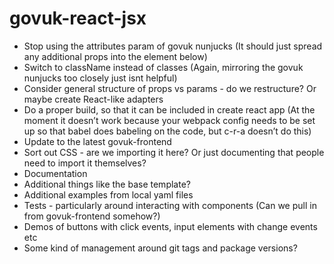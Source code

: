 # govuk-react-jsx

- Stop using the attributes param of govuk nunjucks (It should just spread any additional props into the element below)
- Switch to className instead of classes (Again, mirroring the govuk nunjucks too closely just isnt helpful)
- Consider general structure of props vs params - do we restructure? Or maybe create React-like adapters
- Do a proper build, so that it can be included in create react app (At the moment it doesn’t work because your webpack config needs to be set up so that babel does babeling on the code, but c-r-a doesn’t do this)
- Update to the latest govuk-frontend
- Sort out CSS - are we importing it here? Or just documenting that people need to import it themselves?
- Documentation
- Additional things like the base template?
- Additional examples from local yaml files
- Tests - particularly around interacting with components (Can we pull in from govuk-frontend somehow?)
- Demos of buttons with click events, input elements with change events etc
- Some kind of management around git tags and package versions?
